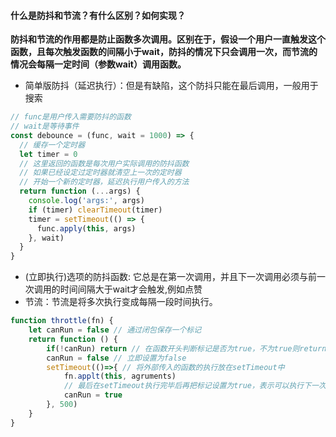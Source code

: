 #### 什么是防抖和节流？有什么区别？如何实现？

**防抖和节流的作用都是防止函数多次调用。区别在于，假设一个用户一直触发这个函数，且每次触发函数的间隔小于wait，防抖的情况下只会调用一次，而节流的 情况会每隔一定时间（参数wait）调用函数。**
+ 简单版防抖（延迟执行）：但是有缺陷，这个防抖只能在最后调用，一般用于搜索
```javascript
// func是用户传入需要防抖的函数
// wait是等待事件
const debounce = (func, wait = 1000) => {
  // 缓存一个定时器
  let timer = 0
  // 这里返回的函数是每次用户实际调用的防抖函数
  // 如果已经设定过定时器就清空上一次的定时器
  // 开始一个新的定时器，延迟执行用户传入的方法
  return function (...args) {
    console.log('args:', args)
    if (timer) clearTimeout(timer)
    timer = setTimeout(() => {
      func.apply(this, args)
    }, wait)
  }
}
```

+ (立即执行)选项的防抖函数: 它总是在第一次调用，并且下一次调用必须与前一次调用的时间间隔大于wait才会触发,例如点赞
+ 节流：节流是将多次执行变成每隔一段时间执行。
```javascript
function throttle(fn) {
	let canRun = false // 通过闭包保存一个标记
	return function () {
		if(!canRun) return // 在函数开头判断标记是否为true，不为true则return
		canRun = false // 立即设置为false
		setTimeout(()=>{ // 将外部传入的函数的执行放在setTimeout中
			fn.applt(this, agruments)
			// 最后在setTimeout执行完毕后再把标记设置为true，表示可以执行下一次循环了
			canRun = true
		}, 500)
	}
}
```

